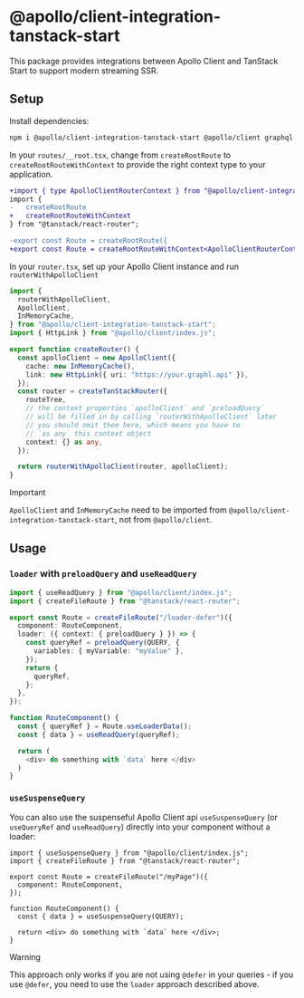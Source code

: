# @apollo/client-integration-tanstack-start

This package provides integrations between Apollo Client and TanStack Start to support modern streaming SSR.

## Setup

Install dependencies:

```sh
npm i @apollo/client-integration-tanstack-start @apollo/client graphql
```

In your `routes/__root.tsx`, change from `createRootRoute` to `createRootRouteWithContext` to provide the right context type to your application.

```diff
+import { type ApolloClientRouterContext } from "@apollo/client-integration-tanstack-start";
import {
-   createRootRoute
+   createRootRouteWithContext
} from "@tanstack/react-router";

-export const Route = createRootRoute({
+export const Route = createRootRouteWithContext<ApolloClientRouterContext>()({
```

In your `router.tsx`, set up your Apollo Client instance and run `routerWithApolloClient`

```ts
import {
  routerWithApolloClient,
  ApolloClient,
  InMemoryCache,
} from "@apollo/client-integration-tanstack-start";
import { HttpLink } from "@apollo/client/index.js";

export function createRouter() {
  const apolloClient = new ApolloClient({
    cache: new InMemoryCache(),
    link: new HttpLink({ uri: "https://your.graphl.api" }),
  });
  const router = createTanStackRouter({
    routeTree,
    // the context properties `apolloClient` and `preloadQuery`
    // will be filled in by calling `routerWithApolloClient` later
    // you should omit them here, which means you have to
    // `as any` this context object
    context: {} as any,
  });

  return routerWithApolloClient(router, apolloClient);
}
```

> [!IMPORTANT]
> `ApolloClient` and `InMemoryCache` need to be imported from `@apollo/client-integration-tanstack-start`, not from `@apollo/client`.

## Usage

### `loader` with `preloadQuery` and `useReadQuery`

```ts
import { useReadQuery } from "@apollo/client/index.js";
import { createFileRoute } from "@tanstack/react-router";

export const Route = createFileRoute("/loader-defer")({
  component: RouteComponent,
  loader: ({ context: { preloadQuery } }) => {
    const queryRef = preloadQuery(QUERY, {
      variables: { myVariable: "myValue" },
    });
    return {
      queryRef,
    };
  },
});

function RouteComponent() {
  const { queryRef } = Route.useLoaderData();
  const { data } = useReadQuery(queryRef);

  return (
    <div> do something with `data` here </div>
  )
}
```

### `useSuspenseQuery`

You can also use the suspenseful Apollo Client api `useSuspenseQuery` (or `useQueryRef` and `useReadQuery`) directly into your component without a loader:

```tsx
import { useSuspenseQuery } from "@apollo/client/index.js";
import { createFileRoute } from "@tanstack/react-router";

export const Route = createFileRoute("/myPage")({
  component: RouteComponent,
});

function RouteComponent() {
  const { data } = useSuspenseQuery(QUERY);

  return <div> do something with `data` here </div>;
}
```

> [!WARNING]
> This approach only works if you are not using `@defer` in your queries - if you use `@defer`, you need to use the `loader` approach described above.
